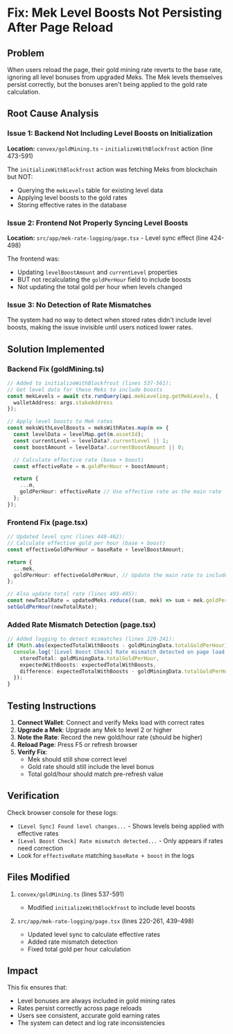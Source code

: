 # Fix: Mek Level Boosts Not Persisting After Page Reload

## Problem
When users reload the page, their gold mining rate reverts to the base rate, ignoring all level bonuses from upgraded Meks. The Mek levels themselves persist correctly, but the bonuses aren't being applied to the gold rate calculation.

## Root Cause Analysis

### Issue 1: Backend Not Including Level Boosts on Initialization
**Location:** `convex/goldMining.ts` - `initializeWithBlockfrost` action (line 473-591)

The `initializeWithBlockfrost` action was fetching Meks from blockchain but NOT:
- Querying the `mekLevels` table for existing level data
- Applying level boosts to the gold rates
- Storing effective rates in the database

### Issue 2: Frontend Not Properly Syncing Level Boosts
**Location:** `src/app/mek-rate-logging/page.tsx` - Level sync effect (line 424-498)

The frontend was:
- Updating `levelBoostAmount` and `currentLevel` properties
- BUT not recalculating the `goldPerHour` field to include boosts
- Not updating the total gold per hour when levels changed

### Issue 3: No Detection of Rate Mismatches
The system had no way to detect when stored rates didn't include level boosts, making the issue invisible until users noticed lower rates.

## Solution Implemented

### Backend Fix (goldMining.ts)
```typescript
// Added to initializeWithBlockfrost (lines 537-561):
// Get level data for these Meks to include boosts
const mekLevels = await ctx.runQuery(api.mekLeveling.getMekLevels, {
  walletAddress: args.stakeAddress
});

// Apply level boosts to Mek rates
const meksWithLevelBoosts = meksWithRates.map(m => {
  const levelData = levelMap.get(m.assetId);
  const currentLevel = levelData?.currentLevel || 1;
  const boostAmount = levelData?.currentBoostAmount || 0;

  // Calculate effective rate (base + boost)
  const effectiveRate = m.goldPerHour + boostAmount;

  return {
    ...m,
    goldPerHour: effectiveRate // Use effective rate as the main rate
  };
});
```

### Frontend Fix (page.tsx)
```typescript
// Updated level sync (lines 448-462):
// Calculate effective gold per hour (base + boost)
const effectiveGoldPerHour = baseRate + levelBoostAmount;

return {
  ...mek,
  goldPerHour: effectiveGoldPerHour, // Update the main rate to include boost
};

// Also update total rate (lines 493-495):
const newTotalRate = updatedMeks.reduce((sum, mek) => sum + mek.goldPerHour, 0);
setGoldPerHour(newTotalRate);
```

### Added Rate Mismatch Detection (page.tsx)
```typescript
// Added logging to detect mismatches (lines 220-241):
if (Math.abs(expectedTotalWithBoosts - goldMiningData.totalGoldPerHour) > 1) {
  console.log('[Level Boost Check] Rate mismatch detected on page load:', {
    storedTotal: goldMiningData.totalGoldPerHour,
    expectedWithBoosts: expectedTotalWithBoosts,
    difference: expectedTotalWithBoosts - goldMiningData.totalGoldPerHour
  });
}
```

## Testing Instructions

1. **Connect Wallet**: Connect and verify Meks load with correct rates
2. **Upgrade a Mek**: Upgrade any Mek to level 2 or higher
3. **Note the Rate**: Record the new gold/hour rate (should be higher)
4. **Reload Page**: Press F5 or refresh browser
5. **Verify Fix**:
   - Mek should still show correct level
   - Gold rate should still include the level bonus
   - Total gold/hour should match pre-refresh value

## Verification

Check browser console for these logs:
- `[Level Sync] Found level changes...` - Shows levels being applied with effective rates
- `[Level Boost Check] Rate mismatch detected...` - Only appears if rates need correction
- Look for `effectiveRate` matching `baseRate + boost` in the logs

## Files Modified

1. `convex/goldMining.ts` (lines 537-591)
   - Modified `initializeWithBlockfrost` to include level boosts

2. `src/app/mek-rate-logging/page.tsx` (lines 220-261, 439-498)
   - Updated level sync to calculate effective rates
   - Added rate mismatch detection
   - Fixed total gold per hour calculation

## Impact

This fix ensures that:
- Level bonuses are always included in gold mining rates
- Rates persist correctly across page reloads
- Users see consistent, accurate gold earning rates
- The system can detect and log rate inconsistencies
